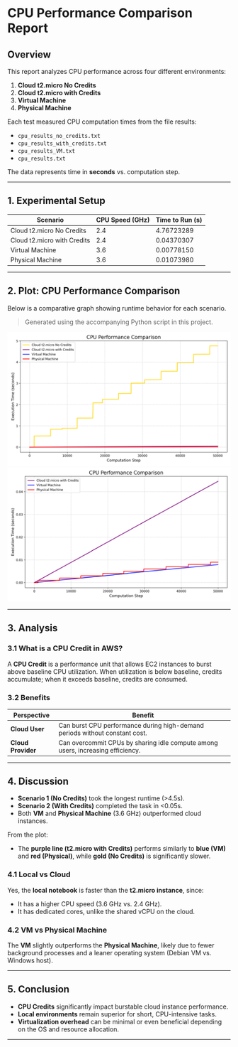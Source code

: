 # CPU Performance Comparison Report

## Overview

This report analyzes CPU performance across four different environments:

1. **Cloud t2.micro No Credits**
2. **Cloud t2.micro with Credits**
3. **Virtual Machine**
4. **Physical Machine**

Each test measured CPU computation times from the file results:

- `cpu_results_no_credits.txt`
- `cpu_results_with_credits.txt`
- `cpu_results_VM.txt`
- `cpu_results.txt`

The data represents time in **seconds** vs. computation step.

---

## 1. Experimental Setup

| Scenario                    | CPU Speed (GHz) | Time to Run (s) |
| --------------------------- | --------------- | --------------- |
| Cloud t2.micro No Credits   | 2.4             | 4.76723289      |
| Cloud t2.micro with Credits | 2.4             | 0.04370307      |
| Virtual Machine             | 3.6             | 0.00778150      |
| Physical Machine            | 3.6             | 0.01073980      |

---

## 2. Plot: CPU Performance Comparison

Below is a comparative graph showing runtime behavior for each scenario.

> Generated using the accompanying Python script in this project.

![CPU Performance Comparison](cpu_performance_plot.png)
![CPU Performance Comparison 2 ](cpu_performance_plot_no_no_credit.png)

---

## 3. Analysis

### 3.1 What is a CPU Credit in AWS?

A **CPU Credit** is a performance unit that allows EC2 instances to burst above baseline CPU utilization. When utilization is below baseline, credits accumulate; when it exceeds baseline, credits are consumed.

### 3.2 Benefits

| Perspective        | Benefit                                                                         |
| ------------------ | ------------------------------------------------------------------------------- |
| **Cloud User**     | Can burst CPU performance during high-demand periods without constant cost.     |
| **Cloud Provider** | Can overcommit CPUs by sharing idle compute among users, increasing efficiency. |

---

## 4. Discussion

- **Scenario 1 (No Credits)** took the longest runtime (>4.5s).
- **Scenario 2 (With Credits)** completed the task in <0.05s.
- Both **VM** and **Physical Machine** (3.6 GHz) outperformed cloud instances.

From the plot:

- The **purple line (t2.micro with Credits)** performs similarly to **blue (VM)** and **red (Physical)**, while **gold (No Credits)** is significantly slower.

### 4.1 Local vs Cloud

Yes, the **local notebook** is faster than the **t2.micro instance**, since:

- It has a higher CPU speed (3.6 GHz vs. 2.4 GHz).
- It has dedicated cores, unlike the shared vCPU on the cloud.

### 4.2 VM vs Physical Machine

The **VM** slightly outperforms the **Physical Machine**, likely due to fewer background processes and a leaner operating system (Debian VM vs. Windows host).

---

## 5. Conclusion

- **CPU Credits** significantly impact burstable cloud instance performance.
- **Local environments** remain superior for short, CPU-intensive tasks.
- **Virtualization overhead** can be minimal or even beneficial depending on the OS and resource allocation.

---
